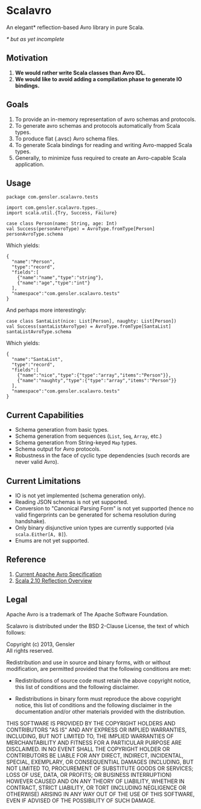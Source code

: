 # Scalavro

An elegant* reflection-based Avro library in pure Scala.

_* but as yet incomplete_

## Motivation
1. **We would rather write Scala classes than Avro IDL.**
2. **We would like to avoid adding a compilation phase to generate IO bindings.**

## Goals
1. To provide an in-memory representation of avro schemas and protocols.
2. To generate avro schemas and protocols automatically from Scala types.
3. To produce flat (.avsc) Avro schema files.
4. To generate Scala bindings for reading and writing Avro-mapped Scala types.
5. Generally, to minimize fuss required to create an Avro-capable Scala application.

## Usage

    package com.gensler.scalavro.tests

    import com.gensler.scalavro.types._
    import scala.util.{Try, Success, Failure}

    case class Person(name: String, age: Int)
    val Success(personAvroType) = AvroType.fromType[Person]
    personAvroType.schema

Which yields:

    {
      "name":"Person",
      "type":"record",
      "fields":[
        {"name":"name","type":"string"},
        {"name":"age","type":"int"}
      ],
      "namespace":"com.gensler.scalavro.tests"
    }

And perhaps more interestingly:

    case class SantaList(nice: List[Person], naughty: List[Person])
    val Success(santaListAvroType) = AvroType.fromType[SantaList]
    santaListAvroType.schema

Which yields:

    {
      "name":"SantaList",
      "type":"record",
      "fields":[
        {"name":"nice","type":{"type":"array","items":"Person"}},
        {"name":"naughty","type":{"type":"array","items":"Person"}}
      ],
      "namespace":"com.gensler.scalavro.tests"
    }

## Current Capabilities
- Schema generation from basic types.
- Schema generation from sequences (`List`, `Seq`, `Array`, etc.)
- Schema generation from String-keyed `Map` types.
- Schema output for Avro protocols.
- Robustness in the face of cyclic type dependencies (such records are never valid Avro).

## Current Limitations
- IO is not yet implemented (schema generation only).
- Reading JSON schemas is not yet supported.
- Conversion to "Canonical Parsing Form" is not yet supported (hence no valid fingerprints can be generated for schema resolution during handshake).
- Only binary disjunctive union types are currently supported (via `scala.Either[A, B]`).
- Enums are not yet supported.

## Reference

1. [Current Apache Avro Specification](http://avro.apache.org/docs/current/spec.html)
1. [Scala 2.10 Reflection Overview](http://docs.scala-lang.org/overviews/reflection/overview.html)

## Legal

Apache Avro is a trademark of The Apache Software Foundation.

Scalavro is distributed under the BSD 2-Clause License, the text of which follows:

Copyright (c) 2013, Gensler  
All rights reserved.

Redistribution and use in source and binary forms, with or without modification, are permitted provided that the following conditions are met:

- Redistributions of source code must retain the above copyright notice, this list of conditions and the following disclaimer.

- Redistributions in binary form must reproduce the above copyright notice, this list of conditions and the following disclaimer in the documentation and/or other materials provided with the distribution.

THIS SOFTWARE IS PROVIDED BY THE COPYRIGHT HOLDERS AND CONTRIBUTORS "AS IS" AND ANY EXPRESS OR IMPLIED WARRANTIES, INCLUDING, BUT NOT LIMITED TO, THE IMPLIED WARRANTIES OF MERCHANTABILITY AND FITNESS FOR A PARTICULAR PURPOSE ARE DISCLAIMED. IN NO EVENT SHALL THE COPYRIGHT HOLDER OR CONTRIBUTORS BE LIABLE FOR ANY DIRECT, INDIRECT, INCIDENTAL, SPECIAL, EXEMPLARY, OR CONSEQUENTIAL DAMAGES (INCLUDING, BUT NOT LIMITED TO, PROCUREMENT OF SUBSTITUTE GOODS OR SERVICES; LOSS OF USE, DATA, OR PROFITS; OR BUSINESS INTERRUPTION) HOWEVER CAUSED AND ON ANY THEORY OF LIABILITY, WHETHER IN CONTRACT, STRICT LIABILITY, OR TORT (INCLUDING NEGLIGENCE OR OTHERWISE) ARISING IN ANY WAY OUT OF THE USE OF THIS SOFTWARE, EVEN IF ADVISED OF THE POSSIBILITY OF SUCH DAMAGE.
